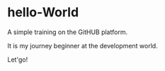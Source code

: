 # hello-World
A simple training on the GitHUB platform.

It is my journey beginner at the development world.

Let'go!
